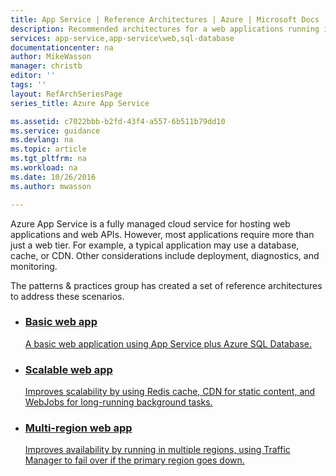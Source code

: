 ```yaml
---
title: App Service | Reference Architectures | Azure | Microsoft Docs
description: Recommended architectures for a web applications running in Microsoft Azure.
services: app-service,app-service\web,sql-database
documentationcenter: na
author: MikeWasson
manager: christb
editor: ''
tags: ''
layout: RefArchSeriesPage
series_title: Azure App Service

ms.assetid: c7022bbb-b2fd-43f4-a557-6b511b79dd10
ms.service: guidance
ms.devlang: na
ms.topic: article
ms.tgt_pltfrm: na
ms.workload: na
ms.date: 10/26/2016
ms.author: mwasson

---
```

<p>Azure App Service is a fully managed cloud service for hosting web applications and web APIs. However, most applications require more than just a web tier. For example, a typical application may use a database, cache, or CDN. Other considerations include deployment, diagnostics, and monitoring.</p>
<p>The patterns &amp; practices group has created a set of reference architectures to address these scenarios.</p>
<ul class="cardsD refArchPanel">
    <li>
        <a href="./basic-web-app.md">
            <div class="cardSize">
                <div class="cardPadding">
                    <div class="card">
                        <div class="cardImageOuter">
                            <div class="cardImage bgdAccent1 cardScaleImage" style="background-image: url('./images/basic-web-app.svg');">
                            </div>
                        </div>
                        <div class="cardText">
                            <h3>Basic web app</h3>
                            <p>A basic web application using App Service plus Azure SQL Database.</p>
                        </div>
                    </div>
                </div>
            </div>
        </a>
    </li>
    <li>
        <a href="./scalable-web-app.md">
            <div class="cardSize">
                <div class="cardPadding">
                    <div class="card">
                        <div class="cardImageOuter">
                            <div class="cardImage bgdAccent1 cardScaleImage" style="background-image: url('./images/scalable-web-app.svg');">
                            </div>
                        </div>
                        <div class="cardText">
                            <h3>Scalable web app</h3>
                            <p>Improves scalability by using Redis cache, CDN for static content, and WebJobs for long-running background tasks.</p>
                        </div>
                    </div>
                </div>
            </div>
        </a>
    </li>
    <li>
        <a href="./multi-region-web-app.md">
            <div class="cardSize">
                <div class="cardPadding">
                    <div class="card">
                        <div class="cardImageOuter">
                            <div class="cardImage bgdAccent1 cardScaleImage" style="background-image: url('./images/multi-region-web-app.svg');">
                            </div>
                        </div>
                        <div class="cardText">
                            <h3>Multi-region web app</h3>
                            <p>Improves availability by running in multiple regions, using Traffic Manager to fail over if the primary region goes down.</p>
                        </div>
                    </div>
                </div>
            </div>
        </a>
    </li>
</ul>